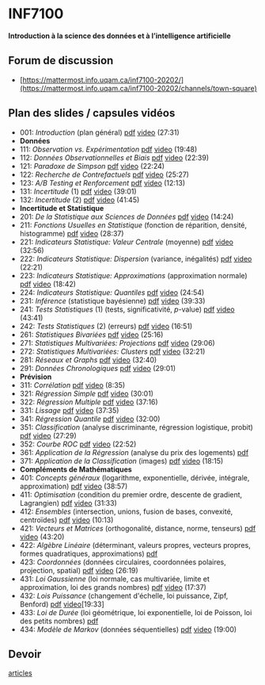 # INF7100
**Introduction à la science des données et à l’intelligence artificielle**

## Forum de discussion
- [https://mattermost.info.uqam.ca/inf7100-20202/](https://mattermost.info.uqam.ca/inf7100-20202/channels/town-square)

## Plan des slides / capsules vidéos
- 001: *Introduction* (plan général) [pdf](/slides/INF7100-001.pdf) [video](https://www.youtube.com/watch?v=yoHlGHhRVXw&list=PLCrFTE7Gu_3T56FoAJrSMHNTKXn9P2gDQ) (27:31)
- **Données**
- 111: *Observation vs. Expérimentation* [pdf](/slides/INF7100-111.pdf) [video](https://www.youtube.com/watch?v=H0kCAO5GQ5s) (19:48)
- 112: *Données Observationnelles et Biais* [pdf](/slides/INF7100-112.pdf) [video](https://www.youtube.com/watch?v=OJhz-J4yLuM) (22:39)
- 121: *Paradoxe de Simpson* [pdf](/slides/INF7100-121.pdf) [video](https://www.youtube.com/watch?v=GAht19dHtGU&list=PLCrFTE7Gu_3T56FoAJrSMHNTKXn9P2gDQ) (22:24)
- 122: *Recherche de Contrefactuels* [pdf](/slides/INF7100-122.pdf) [video](https://www.youtube.com/watch?v=QdOug2zNNdo) (25:27)
- 123: *A/B Testing et Renforcement* [pdf](/slides/INF7100-123.pdf) [video](https://www.youtube.com/watch?v=4f6KhBsowH0) (12:13)
- 131: *Incertitude* (1) [pdf](/slides/INF7100-131.pdf) [video](https://www.youtube.com/watch?v=t2ivsQ1-1Fo) (39:01)
- 132: *Incertitude* (2) [pdf](/slides/INF7100-132.pdf) [video](https://www.youtube.com/watch?v=TmOshkTbuvI) (41:45)
- **Incertitude et Statistique**
- 201: *De la Statistique aux Sciences de Données* [pdf](/slides/INF7100-201.pdf) [video](https://www.youtube.com/watch?v=h-sOCnHUpso) (14:24)
- 211: *Fonctions Usuelles en Statistique* (fonction de réparition, densité, histogramme) [pdf](/slides/INF7100-211.pdf) [video](https://www.youtube.com/watch?v=OoKvF42lQ1k) (28:37)
- 221: *Indicateurs Statistique: Valeur Centrale* (moyenne) [pdf](/slides/INF7100-221.pdf) [video](https://www.youtube.com/watch?v=5XwhWyKAT4Q) (32:56)
- 222: *Indicateurs Statistique: Dispersion* (variance, inégalités) [pdf](/slides/INF7100-222.pdf) [video](https://www.youtube.com/watch?v=jBdevyz1THA) (22:21)
- 223: *Indicateurs Statistique: Approximations* (approximation normale) [pdf](/slides/INF7100-223.pdf) [video](https://www.youtube.com/watch?v=5rlf6R6Oa_A) (18:42)
- 224: *Indicateurs Statistique: Quantiles* [pdf](/slides/INF7100-224.pdf) [video](https://www.youtube.com/watch?v=5S86QI3idGY) (24:54)
- 231: *Inférence* (statistique bayésienne) [pdf](/slides/INF7100-231.pdf) [video](https://www.youtube.com/watch?v=HSSN2Hhwqnc) (39:33)
- 241: *Tests Statistiques* (1) (tests, significativité, *p*-value) [pdf](/slides/INF7100-241.pdf) [video](https://www.youtube.com/watch?v=eSbgjCofHDQ) (43:41)
- 242: *Tests Statistiques* (2) (erreurs) [pdf](/slides/INF7100-242.pdf) [video](https://www.youtube.com/watch?v=cWntaowhSvQ) (16:51)
- 261: *Statistiques Bivariées* [pdf](/slides/INF7100-261.pdf) [video](https://www.youtube.com/watch?v=RrPV2hsW5Yo) (25:16)
- 271: *Statistiques Multivariées: Projections* [pdf](/slides/INF7100-271.pdf) [video](https://www.youtube.com/watch?v=0pnTtB5warg) (29:06)
- 272: *Statistiques Multivariées: Clusters* [pdf](/slides/INF7100-272.pdf) [video](https://www.youtube.com/watch?v=7ZwRSroso6o) (32:21)
- 281: *Réseaux et Graphs* [pdf](/slides/INF7100-281.pdf) [video](https://www.youtube.com/watch?v=7WHothyDSG8) (32:40)
- 291: *Données Chronologiques* [pdf](/slides/INF7100-291.pdf) [video](https://www.youtube.com/watch?v=QaBSirpLh-8) (29:01)
- **Prévision**
- 311: *Corrélation* [pdf](/slides/INF7100-311.pdf) [video](https://www.youtube.com/watch?v=uM6v9uTXapc) (8:35)
- 321: *Régression Simple* [pdf](/slides/INF7100-321.pdf) [video](https://www.youtube.com/watch?v=dqk73NA2syE) (30:01)
- 322: *Régression Multiple* [pdf](/slides/INF7100-322.pdf) [video](https://www.youtube.com/watch?v=-cPskjEWto0) (37:16)
- 331: *Lissage* [pdf](/slides/INF7100-331.pdf) [video](https://www.youtube.com/watch?v=xxf_LIR53OQ) (37:35)
- 341: *Régression Quantile* [pdf](/slides/INF7100-341.pdf) [video](https://www.youtube.com/watch?v=sSMeyuBZITs) (32:00)
- 351: *Classification* (analyse discriminante, régression logistique, probit) [pdf](/slides/INF7100-351.pdf) [video](https://www.youtube.com/watch?v=rq13B4MZ1bI) (27:29)
- 352: *Courbe ROC* [pdf](/slides/INF7100-352.pdf) [video](https://www.youtube.com/watch?v=UQ5sH1XJhIo) (22:52)
- 361: *Application de la Régression* (analyse du prix des logements) [pdf](/slides/INF7100-361.pdf)
- 371: *Application de la Classification* (images) [pdf](/slides/INF7100-371.pdf) [video](https://www.youtube.com/watch?v=wc26uru0zH0) (18:15)
- **Compléments de Mathématiques**
- 401: *Concepts généraux* (logarithme, exponentielle, dérivée, intégrale, approximation) [pdf](/slides/INF7100-401.pdf) [video](https://www.youtube.com/watch?v=yoHlGHhRVXw&list=PLCrFTE7Gu_3T56FoAJrSMHNTKXn9P2gDQ) (38:57)
- 411: *Optimisation* (condition du premier ordre, descente de gradient, Lagrangien) [pdf](/slides/INF7100-411.pdf) [video](https://www.youtube.com/watch?v=meQ--QGuxZ8&list=PLCrFTE7Gu_3T56FoAJrSMHNTKXn9P2gDQ) (31:33)
- 412: *Ensembles* (intersection, unions, fusion de bases, convexité, centroïdes) [pdf](/slides/INF7100-412.pdf) [video](https://www.youtube.com/watch?v=mMFmBP4mJSQ&list=PLCrFTE7Gu_3T56FoAJrSMHNTKXn9P2gDQ) (10:13)
- 421: *Vecteurs et Matrices* (orthogonalité, distance, norme, tenseurs) [pdf](/slides/INF7100-421.pdf) [video](https://www.youtube.com/watch?v=GAht19dHtGU&list=PLCrFTE7Gu_3T56FoAJrSMHNTKXn9P2gDQ) (43:20)
- 422: *Algèbre Linéaire* (déterminant, valeurs propres, vecteurs propres, formes quadratiques, approximations) [pdf](/slides/INF7100-422.pdf) 
- 423: *Coordonnées* (données circulaires, coordonnées polaires, projection, spatial) [pdf](/slides/INF7100-423.pdf) [video](https://www.youtube.com/watch?v=m7vrV7RccOU) (26:19)
- 431: *Loi Gaussienne* (loi normale, cas multivariée, limite et approximation, loi des grands nombres) [pdf](/slides/INF7100-431.pdf) [video](https://www.youtube.com/watch?v=Ztkq8jDpnwQ) (17:37)
- 432: *Lois Puissance* (changement d'échelle, loi puissance, Zipf, Benford) [pdf](/slides/INF7100-432.pdf) [video](https://www.youtube.com/watch?v=-pqxHRzzGF0)[19:33]
- 433: *Loi de Durée* (loi géométrique, loi exponentielle, loi de Poisson, loi des petits nombres) [pdf](/slides/INF7100-433.pdf)
- 434: *Modèle de Markov* (données séquentielles) [pdf](/slides/INF7100-434.pdf) [video](https://www.youtube.com/watch?v=Q1IcK4eCdoA) (19:00)

## Devoir
[articles](devoir.md)
